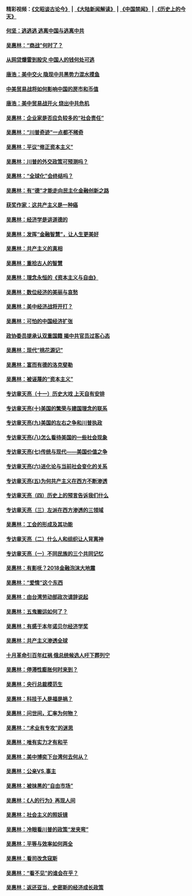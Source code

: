 #### 精彩视频：[《文昭谈古论今》](https://github.com/gfw-breaker/wenzhao/blob/master/README.md?t=11152131) | [《大陆新闻解读》](https://github.com/gfw-breaker/ntdtv-comedy/blob/master/README.md?t=11152131) | [《中国禁闻》](https://github.com/gfw-breaker/ntdtv-news/blob/master/README.md?t=11152131) | [《历史上的今天》](https://github.com/gfw-breaker/today-in-history/blob/master/README.md?t=11152131) 

#### [何坚：逃逃逃 逃离中国与逃离中共](../pages/nsc423/n10592891.md?t=11152131) 

#### [吴惠林：“商战”何时了？](../pages/nsc423/n10573558.md?t=11152131) 

#### [从网贷爆雷到股灾 中国人的钱何处可逃](../pages/nsc423/n10572800.md?t=11152131) 

#### [唐浩：美中交火 隐现中共黑势力混水摸鱼](../pages/nsc423/n10544040.md?t=11152131) 

#### [中美贸易战将如何影响中国的房市和币值](../pages/nsc423/n10543697.md?t=11152131) 

#### [唐浩：美中贸易战开火 烧出中共危机](../pages/nsc423/n10540126.md?t=11152131) 

#### [吴惠林：企业家是否应负较多的“社会责任”](../pages/nsc423/n10535022.md?t=11152131) 

#### [吴惠林：“川普奇迹”一点都不稀奇](../pages/nsc423/n10512808.md?t=11152131) 

#### [吴惠林：平议“修正资本主义”](../pages/nsc423/n10495724.md?t=11152131) 

#### [吴惠林：川普的外交政策可预测吗？](../pages/nsc423/n10462387.md?t=11152131) 

#### [吴惠林：“全球化”会终结吗？](../pages/nsc423/n10452838.md?t=11152131) 

#### [吴惠林：有“德”才能走向民主化金融创新之路](../pages/nsc423/n10432292.md?t=11152131) 

#### [获奖作家：这共产主义是一种癌](../pages/nsc423/n10431541.md?t=11152131) 

#### [吴惠林：经济学是讲道德的](../pages/nsc423/n10398014.md?t=11152131) 

#### [吴惠林：发挥“金融智慧”，让人生更美好](../pages/nsc423/n10375019.md?t=11152131) 

#### [吴惠林：共产主义的真相](../pages/nsc423/n10351394.md?t=11152131) 

#### [吴惠林：重拾古人的智慧](../pages/nsc423/n10337691.md?t=11152131) 

#### [吴惠林：理念永恒的《资本主义与自由》](../pages/nsc423/n10316274.md?t=11152131) 

#### [吴惠林：数位经济的美丽与哀愁](../pages/nsc423/n10292946.md?t=11152131) 

#### [吴惠林：美中经济战将开打？](../pages/nsc423/n10258825.md?t=11152131) 

#### [吴惠林：可怕的中国经济扩张](../pages/nsc423/n10219147.md?t=11152131) 

#### [政协委员提承认双重国籍 揭中共官员过客心态](../pages/nsc423/n10208809.md?t=11152131) 

#### [吴惠林：现代“桃花源记”](../pages/nsc423/n10185234.md?t=11152131) 

#### [吴惠林：富而有德的洛克斐勒](../pages/nsc423/n10142264.md?t=11152131) 

#### [吴惠林：被诬蔑的“资本主义”](../pages/nsc423/n10124816.md?t=11152131) 

#### [专访章天亮（十一）历史大戏 上天自有安排](../pages/nsc423/n10094905.md?t=11152131) 

#### [专访章天亮(十)美国的繁荣与建国理念的联系](../pages/nsc423/n10094899.md?t=11152131) 

#### [专访章天亮(九)美国的左右之争和川普执政](../pages/nsc423/n10094889.md?t=11152131) 

#### [专访章天亮(八)怎么看待美国的一些社会现象](../pages/nsc423/n10094857.md?t=11152131) 

#### [专访章天亮(七)传统与现代——美国价值之争](../pages/nsc423/n10093140.md?t=11152131) 

#### [专访章天亮(六)进化论与当前社会变化的关系](../pages/nsc423/n10092036.md?t=11152131) 

#### [专访章天亮(五)为何共产主义在西方不断渗透](../pages/nsc423/n10083620.md?t=11152131) 

#### [专访章天亮（四）历史上的预言告诉我们什么](../pages/nsc423/n10083606.md?t=11152131) 

#### [专访章天亮（三）左派在西方渗透的三领域](../pages/nsc423/n10081115.md?t=11152131) 

#### [吴惠林：工会的形成及其功能](../pages/nsc423/n10080633.md?t=11152131) 

#### [专访章天亮（二）什么人和组织让人背离神](../pages/nsc423/n10076637.md?t=11152131) 

#### [专访章天亮（一）不同民族的三个共同记忆](../pages/nsc423/n10074188.md?t=11152131) 

#### [吴惠林：有影呒？2018金融泡沫大地震](../pages/nsc423/n10040534.md?t=11152131) 

#### [吴惠林：“爱情”这个东西](../pages/nsc423/n10019423.md?t=11152131) 

#### [吴惠林：由台湾劳动部政次请辞说起](../pages/nsc423/n9979679.md?t=11152131) 

#### [吴惠林：五鬼搬运如何了？](../pages/nsc423/n9925338.md?t=11152131) 

#### [吴惠林：有感于本年诺贝尔经济学奖](../pages/nsc423/n9871883.md?t=11152131) 

#### [吴惠林：共产主义渗透全球](../pages/nsc423/n9812748.md?t=11152131) 

#### [十月革命引百年红祸 俄总统候选人吁下葬列宁](../pages/nsc423/n9810182.md?t=11152131) 

#### [吴惠林：停滞性膨胀何时来到？](../pages/nsc423/n9764136.md?t=11152131) 

#### [吴惠林：央行总裁模范生](../pages/nsc423/n9728134.md?t=11152131) 

#### [吴惠林：科技于人是福是祸？](../pages/nsc423/n9672982.md?t=11152131) 

#### [吴惠林：问世间，汇率为何物？](../pages/nsc423/n9621788.md?t=11152131) 

#### [吴惠林：“术业有专攻”的迷思](../pages/nsc423/n9580363.md?t=11152131) 

#### [吴惠林：唯有实力才有和平](../pages/nsc423/n9529599.md?t=11152131) 

#### [吴惠林：美中博奕下台湾何去何从？](../pages/nsc423/n9483598.md?t=11152131) 

#### [吴惠林：公亲VS.事主](../pages/nsc423/n9425637.md?t=11152131) 

#### [吴惠林：被抹黑的“自由市场”](../pages/nsc423/n9351545.md?t=11152131) 

#### [吴惠林：《人的行为》再现人间](../pages/nsc423/n9296339.md?t=11152131) 

#### [吴惠林：社会主义的照妖镜](../pages/nsc423/n9243460.md?t=11152131) 

#### [吴惠林：冷眼看川普的政策“发夹弯”](../pages/nsc423/n9120684.md?t=11152131) 

#### [吴惠林：平等与效率如何两全](../pages/nsc423/n9075430.md?t=11152131) 

#### [吴惠林：看司改念寇斯](../pages/nsc423/n9024915.md?t=11152131) 

#### [吴惠林：“看不见”的谁会在乎？](../pages/nsc423/n8977488.md?t=11152131) 

#### [吴惠林：返还亚当．史密斯的经济成长政策](../pages/nsc423/n8931896.md?t=11152131) 

